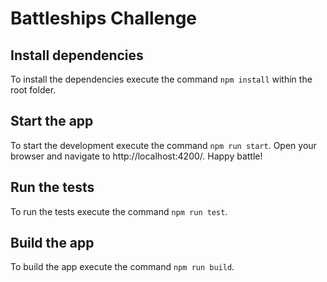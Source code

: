 # Battleships Challenge

## Install dependencies

To install the dependencies execute the command `npm install` within the root folder.


## Start the app

To start the development execute the command `npm run start`. Open your browser and navigate to http://localhost:4200/. Happy battle!


## Run the tests

To run the tests execute the command `npm run test`.

## Build the app

To build the app execute the command `npm run build`.


